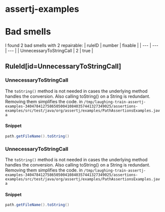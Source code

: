# assertj-examples 
 
# Bad smells
I found 2 bad smells with 2 repairable:
| ruleID | number | fixable |
| --- | --- | --- |
| UnnecessaryToStringCall | 2 | true |
## RuleId[id=UnnecessaryToStringCall]
### UnnecessaryToStringCall
The `toString()` method is not needed in cases the underlying method handles the conversion. Also calling toString() on a String is redundant. Removing them simplifies the code.
in `/tmp/laughing-train-assertj-examples-340478412758650500410840357441327349025/assertions-examples/src/test/java/org/assertj/examples/PathAssertionsExamples.java`
#### Snippet
```java
path.getFileName().toString()
```

### UnnecessaryToStringCall
The `toString()` method is not needed in cases the underlying method handles the conversion. Also calling toString() on a String is redundant. Removing them simplifies the code.
in `/tmp/laughing-train-assertj-examples-340478412758650500410840357441327349025/assertions-examples/src/test/java/org/assertj/examples/PathAssertionsExamples.java`
#### Snippet
```java
path.getFileName().toString()
```

